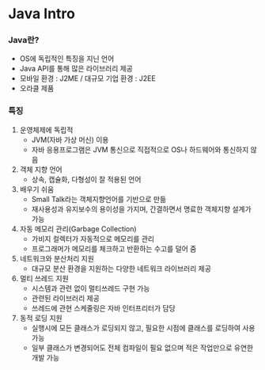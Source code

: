 # Java Intro

### Java란?

- OS에 독립적인 특징을 지닌 언어
- Java API를 통해 많은 라이브러리 제공
- 모바일 환경 : J2ME / 대규모 기업 환경 : J2EE
- 오라클 제품

### 특징

1. 운영체제에 독립적
   - JVM(자바 가상 머신) 이용
   - 자바 응용프로그램은 JVM 통신으로 직접적으로 OS나 하드웨어와 통신하지 않음
2. 객체 지향 언어
   - 상속, 캡슐화, 다형성이 잘 적용된 언어
3. 배우기 쉬움
   - Small Talk라는 객체지향언어를 기반으로 만듦
   - 재사용성과 유지보수의 용이성을 가지며, 간결하면서 명료한 객체지향 설계가 가능
4. 자동 메모리 관리(Garbage Collection)
   - 가비지 컬렉터가 자동적으로 메모리를 관리
   - 프로그래머가 메모리를 체크하고 반환하는 수고를 덜어 줌
5. 네트워크와 분산처리 지원
   - 대규모 분산 환경을 지원하는 다양한 네트워크 라이브러리 제공
6. 멀티 쓰레드 지원
   - 시스템과 관련 없이 멀티쓰레드 구현 가능
   - 관련된 라이브러리 제공
   - 쓰레드에 관현 스케줄링은 자바 인터프리터가 담당
7. 동적 로딩 지원
   - 실행시에 모든 클래스가 로딩되지 않고, 필요한 시점에 클래스를 로딩하여 사용 가능
   - 일부 클래스가 변경되어도 전체 컴파일이 필요 없으며 적은 작업만으로 유연한 개발 가능